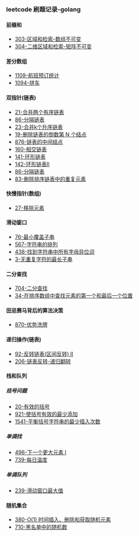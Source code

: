 ### leetcode 刷题记录-golang

#### 前缀和
- [303-区域和检索-数组不可变](https://github.com/scliang-strive/MyPractiseNotes/blob/master/leetcode/303-%E5%8C%BA%E5%9F%9F%E5%92%8C%E6%A3%80%E7%B4%A2-%E6%95%B0%E7%BB%84%E4%B8%8D%E5%8F%AF%E5%8F%98/303-%E5%8C%BA%E5%9F%9F%E5%92%8C%E6%A3%80%E7%B4%A2-%E6%95%B0%E7%BB%84%E4%B8%8D%E5%8F%AF%E5%8F%98.go)
- [304-二维区域和检索-矩阵不可变](https://github.com/scliang-strive/MyPractiseNotes/blob/master/leetcode/304-%E4%BA%8C%E7%BB%B4%E5%8C%BA%E5%9F%9F%E5%92%8C%E6%A3%80%E7%B4%A2-%E7%9F%A9%E9%98%B5%E4%B8%8D%E5%8F%AF%E5%8F%98/304-%E4%BA%8C%E7%BB%B4%E5%8C%BA%E5%9F%9F%E5%92%8C%E6%A3%80%E7%B4%A2-%E7%9F%A9%E9%98%B5%E4%B8%8D%E5%8F%AF%E5%8F%98.go)

#### 差分数组
- [1109-航班预订统计](https://github.com/scliang-strive/MyPractiseNotes/blob/master/leetcode/1109-%E8%88%AA%E7%8F%AD%E9%A2%84%E8%AE%A2%E7%BB%9F%E8%AE%A1/1109-%E8%88%AA%E7%8F%AD%E9%A2%84%E8%AE%A2%E7%BB%9F%E8%AE%A1.go)
- [1094-拼车](https://github.com/scliang-strive/MyPractiseNotes/blob/master/leetcode/1094-%E6%8B%BC%E8%BD%A6/1094-%E6%8B%BC%E8%BD%A6.go)


#### 双指针(链表)
- [21-合并两个有序链表](https://github.com/scliang-strive/MyPractiseNotes/blob/master/leetcode/21-%E5%90%88%E5%B9%B6%E4%B8%A4%E4%B8%AA%E6%9C%89%E5%BA%8F%E9%93%BE%E8%A1%A8/21-%E5%90%88%E5%B9%B6%E4%B8%A4%E4%B8%AA%E6%9C%89%E5%BA%8F%E9%93%BE%E8%A1%A8.go)
- [86-分隔链表]()
- [23-合并k个升序链表](https://github.com/scliang-strive/MyPractiseNotes/blob/master/leetcode/23-%E5%90%88%E5%B9%B6k%E4%B8%AA%E5%8D%87%E5%BA%8F%E9%93%BE%E8%A1%A8/23-%E5%90%88%E5%B9%B6k%E4%B8%AA%E5%8D%87%E5%BA%8F%E9%93%BE%E8%A1%A8.go)
- [19-删除链表的倒数第 N 个结点](https://github.com/scliang-strive/MyPractiseNotes/blob/master/leetcode/19-%E5%88%A0%E9%99%A4%E9%93%BE%E8%A1%A8%E7%9A%84%E5%80%92%E6%95%B0%E7%AC%AC%20N%20%E4%B8%AA%E7%BB%93%E7%82%B9/19-%E5%88%A0%E9%99%A4%E9%93%BE%E8%A1%A8%E7%9A%84%E5%80%92%E6%95%B0%E7%AC%AC%20N%20%E4%B8%AA%E7%BB%93%E7%82%B9.go)
- [876-链表的中间结点](https://github.com/scliang-strive/MyPractiseNotes/blob/master/leetcode/876-%E9%93%BE%E8%A1%A8%E7%9A%84%E4%B8%AD%E9%97%B4%E7%BB%93%E7%82%B9/876-%E9%93%BE%E8%A1%A8%E7%9A%84%E4%B8%AD%E9%97%B4%E7%BB%93%E7%82%B9.go)
- [160-相交链表](https://github.com/scliang-strive/MyPractiseNotes/blob/master/leetcode/160-%E7%9B%B8%E4%BA%A4%E9%93%BE%E8%A1%A8/160-%E7%9B%B8%E4%BA%A4%E9%93%BE%E8%A1%A8.go)
- [141-环形链表](https://github.com/scliang-strive/MyPractiseNotes/blob/master/leetcode/141-%E7%8E%AF%E5%BD%A2%E9%93%BE%E8%A1%A8/141-%E7%8E%AF%E5%BD%A2%E9%93%BE%E8%A1%A8.go)
- [142-环形链表II](https://github.com/scliang-strive/MyPractiseNotes/blob/master/leetcode/142-%E7%8E%AF%E5%BD%A2%E9%93%BE%E8%A1%A8II/142-%E7%8E%AF%E5%BD%A2%E9%93%BE%E8%A1%A8II.go)
- [86-分隔链表](https://github.com/scliang-strive/MyPractiseNotes/blob/master/leetcode/86-%E5%88%86%E9%9A%94%E9%93%BE%E8%A1%A8/86-%E5%88%86%E9%9A%94%E9%93%BE%E8%A1%A8.go)
- [83-删除排序链表中的重复元素](https://github.com/scliang-strive/MyPractiseNotes/blob/master/leetcode/83-%E5%88%A0%E9%99%A4%E6%8E%92%E5%BA%8F%E9%93%BE%E8%A1%A8%E4%B8%AD%E7%9A%84%E9%87%8D%E5%A4%8D%E5%85%83%E7%B4%A0/83-%E5%88%A0%E9%99%A4%E6%8E%92%E5%BA%8F%E9%93%BE%E8%A1%A8%E4%B8%AD%E7%9A%84%E9%87%8D%E5%A4%8D%E5%85%83%E7%B4%A0.go)

#### 快慢指针(数组)
- [27-移除元素](https://github.com/scliang-strive/MyPractiseNotes/blob/master/leetcode/27-%E7%A7%BB%E9%99%A4%E5%85%83%E7%B4%A0/27-%E7%A7%BB%E9%99%A4%E5%85%83%E7%B4%A0.go)

#### 滑动窗口
- [76-最小覆盖子串](https://github.com/scliang-strive/MyPractiseNotes/blob/master/leetcode/76-%E6%9C%80%E5%B0%8F%E8%A6%86%E7%9B%96%E5%AD%90%E4%B8%B2/76-%E6%9C%80%E5%B0%8F%E8%A6%86%E7%9B%96%E5%AD%90%E4%B8%B2.go)
- [567-字符串的排列](https://github.com/scliang-strive/MyPractiseNotes/blob/master/leetcode/567-%E5%AD%97%E7%AC%A6%E4%B8%B2%E7%9A%84%E6%8E%92%E5%88%97/567-%E5%AD%97%E7%AC%A6%E4%B8%B2%E7%9A%84%E6%8E%92%E5%88%97.go)
- [438-找到字符串中所有字母异位词](https://github.com/scliang-strive/MyPractiseNotes/blob/master/leetcode/438-%E6%89%BE%E5%88%B0%E5%AD%97%E7%AC%A6%E4%B8%B2%E4%B8%AD%E6%89%80%E6%9C%89%E5%AD%97%E6%AF%8D%E5%BC%82%E4%BD%8D%E8%AF%8D/438-%E6%89%BE%E5%88%B0%E5%AD%97%E7%AC%A6%E4%B8%B2%E4%B8%AD%E6%89%80%E6%9C%89%E5%AD%97%E6%AF%8D%E5%BC%82%E4%BD%8D%E8%AF%8D.go)
- [3-无重复字符的最长子串](https://github.com/scliang-strive/MyPractiseNotes/blob/master/leetcode/3-%E6%97%A0%E9%87%8D%E5%A4%8D%E5%AD%97%E7%AC%A6%E7%9A%84%E6%9C%80%E9%95%BF%E5%AD%90%E4%B8%B2/3-%E6%97%A0%E9%87%8D%E5%A4%8D%E5%AD%97%E7%AC%A6%E7%9A%84%E6%9C%80%E9%95%BF%E5%AD%90%E4%B8%B2.go)

#### 二分查找
- [704-二分查找](https://github.com/scliang-strive/MyPractiseNotes/blob/master/leetcode/704-%E4%BA%8C%E5%88%86%E6%9F%A5%E6%89%BE/704-%E4%BA%8C%E5%88%86%E6%9F%A5%E6%89%BE.go)
- [34-在排序数组中查找元素的第一个和最后一个位置](https://github.com/scliang-strive/MyPractiseNotes/blob/master/leetcode/34-%E5%9C%A8%E6%8E%92%E5%BA%8F%E6%95%B0%E7%BB%84%E4%B8%AD%E6%9F%A5%E6%89%BE%E5%85%83%E7%B4%A0%E7%9A%84%E7%AC%AC%E4%B8%80%E4%B8%AA%E5%92%8C%E6%9C%80%E5%90%8E%E4%B8%80%E4%B8%AA%E4%BD%8D%E7%BD%AE/34-%E5%9C%A8%E6%8E%92%E5%BA%8F%E6%95%B0%E7%BB%84%E4%B8%AD%E6%9F%A5%E6%89%BE%E5%85%83%E7%B4%A0%E7%9A%84%E7%AC%AC%E4%B8%80%E4%B8%AA%E5%92%8C%E6%9C%80%E5%90%8E%E4%B8%80%E4%B8%AA%E4%BD%8D%E7%BD%AE.go)

#### ⽥忌赛⻢背后的算法决策
- [870-优势洗牌](https://github.com/scliang-strive/MyPractiseNotes/blob/master/leetcode/870-%E4%BC%98%E5%8A%BF%E6%B4%97%E7%89%8C/870-%E4%BC%98%E5%8A%BF%E6%B4%97%E7%89%8C.go)

#### 递归操作(链表)
- [92-反转链表(区间反转) II](https://github.com/scliang-strive/MyPractiseNotes/blob/master/leetcode/92-%E5%8F%8D%E8%BD%AC%E9%93%BE%E8%A1%A8(%E5%8C%BA%E9%97%B4%E5%8F%8D%E8%BD%AC)%20II/92-%E5%8F%8D%E8%BD%AC%E9%93%BE%E8%A1%A8(%E5%8C%BA%E9%97%B4%E5%8F%8D%E8%BD%AC)%20II.go)
- [206-链表反转-递归翻转](https://github.com/scliang-strive/MyPractiseNotes/blob/master/leetcode/206-%E9%93%BE%E8%A1%A8%E5%8F%8D%E8%BD%AC/206-%E9%93%BE%E8%A1%A8%E5%8F%8D%E8%BD%AC.go)

#### 栈和队列
##### 括号问题
- [20-有效的括号](https://github.com/scliang-strive/MyPractiseNotes/blob/master/leetcode/20-%E6%9C%89%E6%95%88%E7%9A%84%E6%8B%AC%E5%8F%B7/20-%E6%9C%89%E6%95%88%E7%9A%84%E6%8B%AC%E5%8F%B7.go)
- [921-使括号有效的最少添加](https://github.com/scliang-strive/MyPractiseNotes/blob/master/leetcode/921-%E4%BD%BF%E6%8B%AC%E5%8F%B7%E6%9C%89%E6%95%88%E7%9A%84%E6%9C%80%E5%B0%91%E6%B7%BB%E5%8A%A0/921-%E4%BD%BF%E6%8B%AC%E5%8F%B7%E6%9C%89%E6%95%88%E7%9A%84%E6%9C%80%E5%B0%91%E6%B7%BB%E5%8A%A0.go)
- [1541-平衡括号字符串的最少插入次数](https://github.com/scliang-strive/MyPractiseNotes/blob/master/leetcode/1541-%E5%B9%B3%E8%A1%A1%E6%8B%AC%E5%8F%B7%E5%AD%97%E7%AC%A6%E4%B8%B2%E7%9A%84%E6%9C%80%E5%B0%91%E6%8F%92%E5%85%A5%E6%AC%A1%E6%95%B0/1541-%E5%B9%B3%E8%A1%A1%E6%8B%AC%E5%8F%B7%E5%AD%97%E7%AC%A6%E4%B8%B2%E7%9A%84%E6%9C%80%E5%B0%91%E6%8F%92%E5%85%A5%E6%AC%A1%E6%95%B0.go)

##### 单调找
- [496-下一个更大元素 I](https://github.com/scliang-strive/MyPractiseNotes/blob/master/leetcode/496-%E4%B8%8B%E4%B8%80%E4%B8%AA%E6%9B%B4%E5%A4%A7%E5%85%83%E7%B4%A0%20I/496-%E4%B8%8B%E4%B8%80%E4%B8%AA%E6%9B%B4%E5%A4%A7%E5%85%83%E7%B4%A0%20I.go)
- [739-每日温度](https://github.com/scliang-strive/MyPractiseNotes/blob/master/leetcode/739-%E6%AF%8F%E6%97%A5%E6%B8%A9%E5%BA%A6/739-%E6%AF%8F%E6%97%A5%E6%B8%A9%E5%BA%A6.go)

##### 单调队列
- [239-滑动窗口最大值](https://github.com/scliang-strive/MyPractiseNotes/blob/master/leetcode/239-%E6%BB%91%E5%8A%A8%E7%AA%97%E5%8F%A3%E6%9C%80%E5%A4%A7%E5%80%BC/239-%E6%BB%91%E5%8A%A8%E7%AA%97%E5%8F%A3%E6%9C%80%E5%A4%A7%E5%80%BC.go)


#### 随机集合
- [380-O(1) 时间插入、删除和获取随机元素](https://github.com/scliang-strive/MyPractiseNotes/blob/master/leetcode/380-O(1)%20%E6%97%B6%E9%97%B4%E6%8F%92%E5%85%A5%E3%80%81%E5%88%A0%E9%99%A4%E5%92%8C%E8%8E%B7%E5%8F%96%E9%9A%8F%E6%9C%BA%E5%85%83%E7%B4%A0/380-O(1)%20%E6%97%B6%E9%97%B4%E6%8F%92%E5%85%A5%E3%80%81%E5%88%A0%E9%99%A4%E5%92%8C%E8%8E%B7%E5%8F%96%E9%9A%8F%E6%9C%BA%E5%85%83%E7%B4%A0.go)
- [710-黑名单中的随机数](https://github.com/scliang-strive/MyPractiseNotes/blob/master/leetcode/710-%E9%BB%91%E5%90%8D%E5%8D%95%E4%B8%AD%E7%9A%84%E9%9A%8F%E6%9C%BA%E6%95%B0/710-%E9%BB%91%E5%90%8D%E5%8D%95%E4%B8%AD%E7%9A%84%E9%9A%8F%E6%9C%BA%E6%95%B0.go)